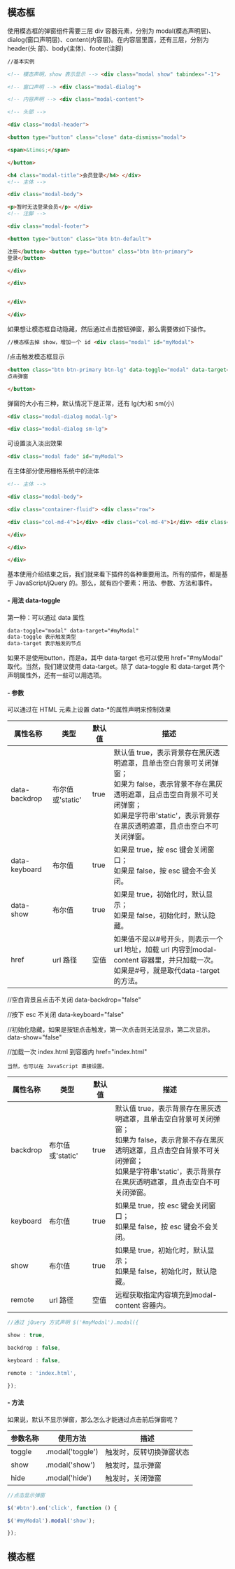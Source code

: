 
##  模态框
使用模态框的弹窗组件需要三层 div 容器元素，分别为 modal(模态声明层)、
dialog(窗口声明层)、content(内容层)。在内容层里面，还有三层，分别为 header(头
部)、body(主体)、footer(注脚)
```html
//基本实例

<!-- 模态声明，show 表示显示 --> <div class="modal show" tabindex="-1">

<!-- 窗口声明 --> <div class="modal-dialog">

<!-- 内容声明 --> <div class="modal-content">

<!-- 头部 -->

<div class="modal-header">

<button type="button" class="close" data-dismiss="modal">

<span>&times;</span>

</button>

<h4 class="modal-title">会员登录</h4> </div>
<!-- 主体 -->

<div class="modal-body">

<p>暂时无法登录会员</p> </div>
<!-- 注脚 -->

<div class="modal-footer">

<button type="button" class="btn btn-default">

注册</button> <button type="button" class="btn btn-primary">
登录</button>

</div>

</div>


</div>

</div>
```

如果想让模态框自动隐藏，然后通过点击按钮弹窗，那么需要做如下操作。
```html
//模态框去掉 show，增加一个 id <div class="modal" id="myModal">
```
/点击触发模态框显示
```html
<button class="btn btn-primary btn-lg" data-toggle="modal" data-target="#myModal">
点击弹窗

</button>
```
弹窗的大小有三种，默认情况下是正常，还有 lg(大)和 sm(小)
```html
<div class="modal-dialog modal-lg">

<div class="modal-dialog sm-lg">
```
可设置淡入淡出效果
```html
<div class="modal fade" id="myModal">
```
在主体部分使用栅格系统中的流体
```html
<!-- 主体 -->

<div class="modal-body">

<div class="container-fluid"> <div class="row">

<div class="col-md-4">1</div> <div class="col-md-4">1</div> <div class="col-md-4">1</div>

</div>

</div>

</div>
```
基本使用介绍结束之后，我们就来看下插件的各种重要用法。所有的插件，都是基于 JavaScript/jQuery 的。那么，就有四个要素：用法、参数、方法和事件。
#### - 用法 data-toggle
  第一种：可以通过 data 属性
```html
data-toggle="modal" data-target="#myModal"
data-toggle 表示触发类型
data-target 表示触发的节点
```
如果不是使用button，而是a，其中 data-target 也可以使用 href="#myModal"
取代。当然，我们建议使用 data-target。除了 data-toggle 和 data-target 两个声明属性外，还有一些可以用选项。
#### - 参数
可以通过在 HTML 元素上设置 data-*的属性声明来控制效果

|  属性名称 |  类型 |  默认值 |  描述 |
| ------------ | ------------ | ------------ | ------------ |
|  data-backdrop | 布尔值或'static'  |  true | 默认值 true，表示背景存在黑灰透明遮罩，且单击空白背景可关闭弹窗；<br>如果为 false，表示背景不存在黑灰透明遮罩，且点击空白背景不可关闭弹窗；<br>如果是字符串'static'，表示背景存在黑灰透明遮罩，且点击空白不可关闭弹窗。  |
|  data-keyboard | 布尔值  |  true | 如果是 true，按 esc 键会关闭窗口；<br>如果是 false，按 esc 键会不会关闭。  |
| data-show  | 布尔值  |  true | 如果是 true，初始化时，默认显示；<br>如果是 false，初始化时，默认隐藏。  |
|  href | url 路径  | 空值  | 如果值不是以#号开头，则表示一个url 地址，加载 url 内容到modal-content 容器里，并只加载一次。如果是#号，就是取代data-target 的方法。  |

//空白背景且点击不关闭
data-backdrop="false"

//按下 esc 不关闭
data-keyboard="false"

//初始化隐藏，如果是按钮点击触发，第一次点击则无法显示，第二次显示。
data-show="false"

//加载一次 index.html 到容器内 
href="index.html"

	当然，也可以在 JavaScript 直接设置。

|  属性名称 |  类型 |  默认值 |  描述 |
| ------------ | ------------ | ------------ | ------------ |
| backdrop | 布尔值或'static'  |  true | 默认值 true，表示背景存在黑灰透明遮罩，且单击空白背景可关闭弹窗；<br>如果为 false，表示背景不存在黑灰透明遮罩，且点击空白背景不可关闭弹窗；<br>如果是字符串'static'，表示背景存在黑灰透明遮罩，且点击空白不可关闭弹窗。  |
|  keyboard | 布尔值  |  true | 如果是 true，按 esc 键会关闭窗口；<br>如果是 false，按 esc 键会不会关闭。  |
|show  | 布尔值  |  true | 如果是 true，初始化时，默认显示；<br>如果是 false，初始化时，默认隐藏。  |
|  remote | url 路径  | 空值  | 远程获取指定内容填充到modal-content 容器内。  |

```javascript
//通过 jQuery 方式声明 $('#myModal').modal({

show : true,

backdrop : false,

keyboard : false,

remote : 'index.html',

});
```
#### - 方法
如果说，默认不显示弹窗，那么怎么才能通过点击前后弹窗呢？

| 参数名称  | 使用方法  | 描述  |
| ------------ | ------------ | ------------ |
| toggle  |  .modal('toggle') | 触发时，反转切换弹窗状态  |
|  show | .modal('show')  | 触发时，显示弹窗  |
|  hide |  .modal('hide') | 触发时，关闭弹窗  |

```javascript
//点击显示弹窗

$('#btn').on('click', function () {

$('#myModal').modal('show');

});
```

##  模态框



